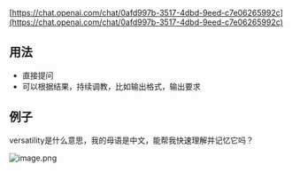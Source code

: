 [https://chat.openai.com/chat/0afd997b-3517-4dbd-9eed-c7e06265992c](https://chat.openai.com/chat/0afd997b-3517-4dbd-9eed-c7e06265992c)

## 用法
- 直接提问
- 可以根据结果，持续调教，比如输出格式，输出要求

## 例子

versatility是什么意思，我的母语是中文，能帮我快速理解并记忆它吗？

![image.png](https://img.oldwinter.top/202302282043062.png)

